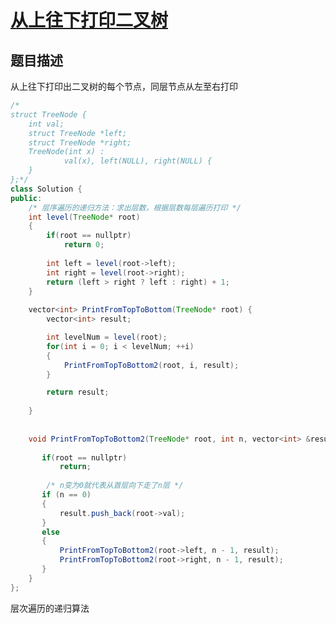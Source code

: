 # [从上往下打印二叉树](https://www.nowcoder.com/practice/7fe2212963db4790b57431d9ed259701?tpId=13&tqId=11175&tPage=2&rp=2&ru=/ta/coding-interviews&qru=/ta/coding-interviews/question-ranking)

## 题目描述

从上往下打印出二叉树的每个节点，同层节点从左至右打印



```java
/*
struct TreeNode {
	int val;
	struct TreeNode *left;
	struct TreeNode *right;
	TreeNode(int x) :
			val(x), left(NULL), right(NULL) {
	}
};*/
class Solution {
public:
    /* 层序遍历的递归方法：求出层数，根据层数每层遍历打印 */
    int level(TreeNode* root)
    {
        if(root == nullptr)
            return 0;
        
        int left = level(root->left);
        int right = level(root->right);
        return (left > right ? left : right) + 1;
    }
    
    vector<int> PrintFromTopToBottom(TreeNode* root) {
        vector<int> result;

        int levelNum = level(root);
        for(int i = 0; i < levelNum; ++i)
        {
            PrintFromTopToBottom2(root, i, result);
        }

        return result;
        
    }
    
    
    void PrintFromTopToBottom2(TreeNode* root, int n, vector<int> &result) {
        
       if(root == nullptr)
           return;
       
        /* n变为0就代表从首层向下走了n层 */
       if (n == 0)
       {
           result.push_back(root->val);
       }
       else
       {
           PrintFromTopToBottom2(root->left, n - 1, result);
           PrintFromTopToBottom2(root->right, n - 1, result);
       }
    }
};
```

层次遍历的递归算法